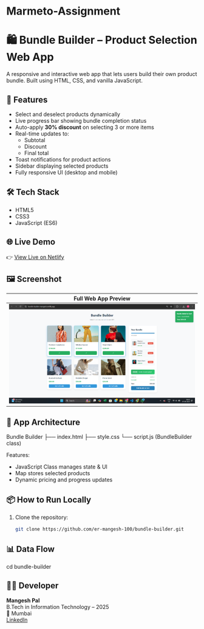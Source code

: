 # Marmeto-Assignment
# 🛍️ Bundle Builder – Product Selection Web App

A responsive and interactive web app that lets users build their own product bundle. Built using HTML, CSS, and vanilla JavaScript.

## 🚀 Features

- Select and deselect products dynamically
- Live progress bar showing bundle completion status
- Auto-apply **30% discount** on selecting 3 or more items
- Real-time updates to:
  - Subtotal
  - Discount
  - Final total
- Toast notifications for product actions
- Sidebar displaying selected products
- Fully responsive UI (desktop and mobile)

## 🛠️ Tech Stack

- HTML5
- CSS3
- JavaScript (ES6)

## 🌐 Live Demo

👉 [View Live on Netlify](https://bundle-builder-mangesh.netlify.app/)  

## 🖼️ Screenshot

| Full Web App Preview |
|----------------------|
| ![Bundle Builder Screenshot](https://github.com/er-mangesh-100/Marmeto-Assignment/blob/b782dc3f5f4aa8caa629eb9d3ed362f2af833a78/Output.png) |

## 🧱 App Architecture
Bundle Builder
├── index.html
├── style.css
└── script.js (BundleBuilder class)

Features:
- JavaScript Class manages state & UI
- Map stores selected products
- Dynamic pricing and progress updates

## 📦 How to Run Locally

1. Clone the repository:
   ```bash
   git clone https://github.com/er-mangesh-100/bundle-builder.git

##  📊 Data Flow
cd bundle-builder

## 🧑‍💻 Developer

**Mangesh Pal**  
B.Tech in Information Technology – 2025  
📍 Mumbai  
[LinkedIn](https://www.linkedin.com/in/mangesh-pal-/) 

